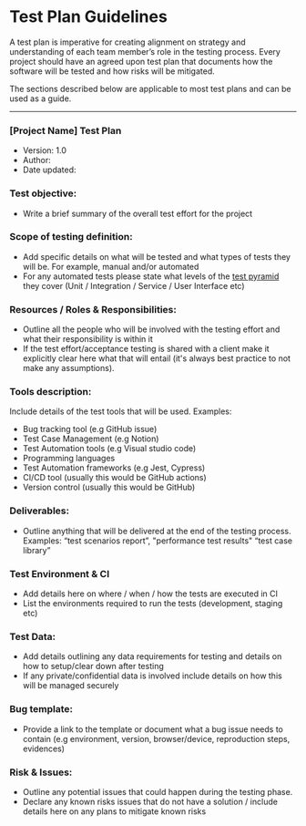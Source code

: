 # Test Plan Guidelines

A test plan is imperative for creating alignment on strategy and understanding of each team member’s role in the testing process. Every project should have an agreed upon test plan that documents how the software will be tested and how risks will be mitigated. 

The sections described below are applicable to most test plans and can be used as a guide.
 
---

### [Project Name] Test Plan

- Version: 1.0
- Author:
- Date updated: 

### Test objective:
- Write a brief summary of the overall test effort for the project

### Scope of testing definition:

- Add specific details on what will be tested and what types of tests they will be. For example, manual and/or automated
- For any automated tests please state what levels of the [test pyramid](https://martinfowler.com/articles/practical-test-pyramid.html#TheTestPyramid) they cover (Unit / Integration / Service / User Interface etc)

### Resources / Roles & Responsibilities:
- Outline all the people who will be involved with the testing effort and what their responsibility is within it
- If the test effort/acceptance testing is shared with a client make it explicitly clear here what that will entail (it's always best practice to not make any assumptions).

### Tools description:
Include details of the test tools that will be used.
Examples: 

- Bug tracking tool (e.g GitHub issue)
- Test Case Management (e.g Notion)
- Test Automation tools (e.g Visual studio code)
- Programming languages
- Test Automation frameworks (e.g Jest, Cypress)
- CI/CD tool (usually this would be GitHub actions)
- Version control (usually this would be GitHub)

### Deliverables:

- Outline anything that will be delivered at the end of the testing process. Examples: “test scenarios report”, "performance test results" “test case library”

### Test Environment & CI
- Add details here on where / when / how the tests are executed in CI
- List the environments required to run the tests (development, staging etc)

### Test Data:
- Add details outlining any data requirements for testing and details on how to setup/clear down after testing
- If any private/confidential data is involved include details on how this will be managed securely

### Bug template:
- Provide a link to the template or document what a bug issue needs to contain (e.g environment, version, browser/device, reproduction steps, evidences)

### Risk & Issues:
- Outline any potential issues that could happen during the testing phase. 
- Declare any known risks issues that do not have a solution / include details here on any plans to mitigate known risks


